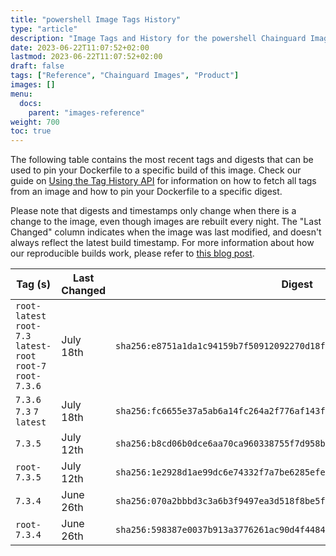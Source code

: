 ```yaml
---
title: "powershell Image Tags History"
type: "article"
description: "Image Tags and History for the powershell Chainguard Image"
date: 2023-06-22T11:07:52+02:00
lastmod: 2023-06-22T11:07:52+02:00
draft: false
tags: ["Reference", "Chainguard Images", "Product"]
images: []
menu:
  docs:
    parent: "images-reference"
weight: 700
toc: true
---
```


The following table contains the most recent tags and digests that can be used to pin your Dockerfile to a specific build of this image. Check our guide on [Using the Tag History API](/chainguard/chainguard-images/using-the-tag-history-api/) for information on how to fetch all tags from an image and how to pin your Dockerfile to a specific digest.

Please note that digests and timestamps only change when there is a change to the image, even though images are rebuilt every night. The "Last Changed" column indicates when the image was last modified, and doesn't always reflect the latest build timestamp. For more information about how our reproducible builds work, please refer to [this blog post](https://www.chainguard.dev/unchained/reproducing-chainguards-reproducible-image-builds).

| Tag (s)                                                       | Last Changed | Digest                                                                    |
|---------------------------------------------------------------|--------------|---------------------------------------------------------------------------|
|  `root-latest` `root-7.3` `latest-root` `root-7` `root-7.3.6` | July 18th    | `sha256:e8751a1da1c94159b7f50912092270d18f8292c9be38e0d38a75caccae6341bf` |
|  `7.3.6` `7.3` `7` `latest`                                   | July 18th    | `sha256:fc6655e37a5ab6a14fc264a2f776af143fa5068e47da0915b716b8d89ad39228` |
|  `7.3.5`                                                      | July 12th    | `sha256:b8cd06b0dce6aa70ca960338755f7d958bbb1e769af9ff7c6a7f81ff3ccec18c` |
|  `root-7.3.5`                                                 | July 12th    | `sha256:1e2928d1ae99dc6e74332f7a7be6285efe6fef1049c6c2d314272a971fd7bc9f` |
|  `7.3.4`                                                      | June 26th    | `sha256:070a2bbbd3c3a6b3f9497ea3d518f8be5fe72f577c3df7b11755e3e5a7b3ccc5` |
|  `root-7.3.4`                                                 | June 26th    | `sha256:598387e0037b913a3776261ac90d4f4484c03c696cccd16566dfebe9d8291fd1` |
